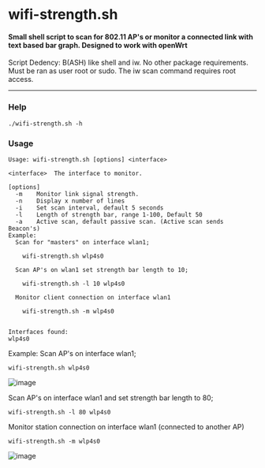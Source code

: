 # wifi-strength.sh
<h4>Small shell script to scan for 802.11 AP's or monitor a connected link with text based bar graph. Designed to work with openWrt</h2>

Script Dedency: B(ASH) like shell and iw. No other package requirements. Must be ran as user root or sudo. The iw scan command requires root access.

---
### Help 
 `./wifi-strength.sh -h`

### Usage
	
	Usage: wifi-strength.sh [options] <interface>
	
	<interface>  The interface to monitor. 
	
	[options]
	  -m	Monitor link signal strength.
	  -n	Display x number of lines
	  -i	Set scan interval, default 5 seconds
	  -l	Length of strength bar, range 1-100, Default 50
	  -a	Active scan, default passive scan. (Active scan sends Beacon's) 
	Example:
	  Scan for "masters" on interface wlan1;
	
		wifi-strength.sh wlp4s0
	
	  Scan AP's on wlan1 set strength bar length to 10;
	
		wifi-strength.sh -l 10 wlp4s0
	
	  Monitor client connection on interface wlan1
	
		wifi-strength.sh -m wlp4s0
	
	
	Interfaces found:
	wlp4s0



Example:
  Scan AP's on interface wlan1;

	wifi-strength.sh wlp4s0

 ![image](https://github.com/user-attachments/assets/34148ee3-3a3b-4e61-aa59-83897fb0da1f)

  Scan AP's on interface wlan1 and set strength bar length to 80;

	wifi-strength.sh -l 80 wlp4s0

  Monitor station connection on interface wlan1 (connected to another AP)

	wifi-strength.sh -m wlp4s0

![image](https://github.com/user-attachments/assets/695896d8-3edc-4e15-89dd-fdbdf44191e0)


 

